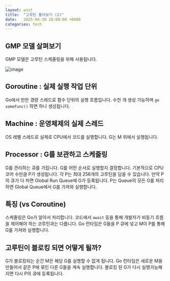 ```yaml
---
layout: post
title:  "고루틴 톺아보기 (2)"
date:   2025-04-30 18:00:00 +0900
categories: tech 
---
```

## GMP 모델 살펴보기
GMP 모델은 고루틴 스케줄링을 위해 사용됩니다.

![image](https://github.com/user-attachments/assets/faaaccc8-9bf7-421a-9364-7688afd26116)
## Goroutine : 실제 실행 작업 단위
Go에서 만든 경량 스레드로 함수 단위의 실행 흐름입니다. 수천 개 생성 가능하며 `go someFunc()` 하면 하나 생성됩니다.
## Machine : 운영체제의 실제 스레드
OS 레벨 스레드로 실제로 CPU에서 코드를 실행합니다. G는 M 위에서 실행됩니다.
## Processor : G를 보관하고 스케줄링
G를 관리하는 큐를 가집니다. G를 어떤 순서로 실행할지 결정합니다. 기본적으로 CPU 코어 수만큼 P가 생성됩니다. 각 P는 최대 256개의 고루틴을 담을 수 있습니다.
만약 P의 큐가 다 차면 Global Run Queue에 G가 등록됩니다. P는 Queue의 모든 G를 처리하면 Global Queue에서 G를 가져와 실행합니다.
## 특징 (vs Coroutine)
스케줄링은 Go가 알아서 처리합니다. 코드에서 `await` 등을 통해 개발자가 비동기 흐름을 제어해야 하는 코루틴과는 다릅니다. Go 런타임은 G들을 P 큐에 넣고 M이 P를 통해 G를 가져와 실행합니다.
## 고루틴이 블로킹 되면 어떻게 될까?
G가 블로킹되는 순간 M은 해당 G를 실행할 수 없게 됩니다. Go 런타임은 새로운 M을 만들어서 같은 P에 묶인 다른 G들을 계속 실행합니다. 블로킹 된 G가 다시 실행가능해지면 다시 P의 큐에 등록됩니다.
